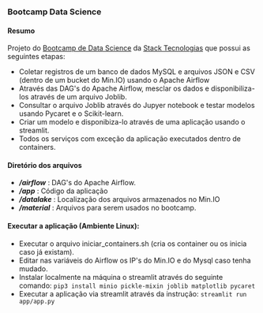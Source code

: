 ### Bootcamp Data Science
#### Resumo
Projeto do [Bootcamp de Data Science](https://bootcampdatascience.com/inscricao/) da [Stack Tecnologias](https://www.linkedin.com/company/stack-tecnologias/?originalSubdomain=br) que possui as seguintes etapas:

- Coletar registros de um banco de dados MySQL e arquivos JSON e CSV (dentro de um bucket do Min.IO) usando o Apache Airflow
- Através das DAG's do Apache Airflow, mesclar os dados e disponibiliza-los através de um arquivo Joblib.
- Consultar o arquivo Joblib através do Jupyer notebook e testar modelos usando Pycaret e o Scikit-learn.
- Criar um modelo e disponibiza-lo através de uma aplicação usando o streamlit.
- Todos os serviços com exceção da aplicação executados dentro de containers.



#### Diretório dos arquivos

- ***/airflow*** : DAG's do Apache Airflow.
- ***/app*** : Código da aplicação
- ***/datalake*** : Localização dos arquivos armazenados no Min.IO
- ***/material*** : Arquivos para serem usados no bootcamp.


#### Executar a aplicação (Ambiente Linux):

- Executar o arquivo iniciar_containers.sh (cria os container ou os inicia caso já existam).
- Editar nas variáveis do Airflow os IP's do Min.IO e do Mysql caso tenha mudado.
- Instalar localmente na máquina o streamlit através do seguinte comando: `pip3 install minio pickle-mixin joblib matplotlib pycaret`
- Executar a aplicação via streamlit através da instrução: `streamlit run app/app.py`